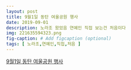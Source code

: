 ```yaml
---
layout: post
title: 9월1일 동탄 여울공원 행사
date: 2019-09-01
description: 노라조 왔었음 연예인 직접 보는건 처음이다
img: 221635594323.png
fig-caption: # Add figcaption (optional)
tags: [ 노라조,연예인,직접,처음 ]
---
```

[9월1일 동탄 여울공원 행사](https://blog.naver.com/hkh5906?Redirect=Log&logNo=221635594323)